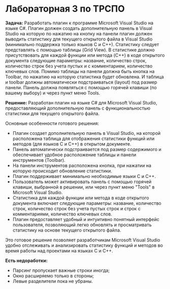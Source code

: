 # Лабораторная 3 по ТРСПО
**Задача:** 
Разработать плагин к программе Microsoft Visual Studio на языке C#. Плагин должен создать дополнительную панель в Visual Studio на которую по нажатию на кнопку на панели плагин должен выводить статистику для текущего открытого файла в Visual Studio (минимально поддержка только языков C и C++). Статистику следует представлять с помощью таблицы (Grid View). В статистике должно присутствовать для каждой функции или метода (C++) в коде открытого документа следующие параметры: название, количество строк, количество строк без учета пустых и с комментарием, количество ключевых слов. Помимо таблицы на панели должна быть кнопка на Toolbar, по нажатию на которую статистика будет обновлена. И таблица и toolbar должны автоматически подстраиваться (layout) под размер панели. Панель должна появляться с помощью горячей клавиши (по вашему выбору) и через пункт меню Tools.

**Решение:**
Разработан плагин на языке C# для Microsoft Visual Studio, предоставляющий дополнительную панель с функциональностью статистики для текущего открытого файла.

Основные особенности готового решения:
- Плагин создает дополнительную панель в Visual Studio, на которой расположена таблица для отображения статистики функций или методов (для языков C и C++) в открытом документе.
- Панель автоматически подстраивается под размер содержимого и обеспечивает удобное расположение таблицы и панели инструментов (Toolbar).
- На панели инструментов расположена кнопка, при нажатии на которую происходит обновление статистики.
- Плагин поддерживает минимально необходимые языки C и C++.
- Пользователь может активировать панель с помощью горячей клавиши, выбранной в решении, или через пункт меню "Tools" в Microsoft Visual Studio.
- Статистика для каждой функции или метода в коде открытого документа включает следующие параметры: название, количество строк, количество строк без учета пустых строк и строк с комментариями, количество ключевых слов.
- Плагин предоставляет удобный и интуитивно понятный интерфейс пользователя, позволяющий легко обновлять и просматривать статистику на основе текущего открытого файла.

Это готовое решение позволяет разработчикам Microsoft Visual Studio удобно отслеживать и анализировать статистику функций и методов во время работы над проектами на языках C и C++.

**Есть недоработки:**
- Парсинг пропускает важные строки иногда;
- Окно расширяемо только в стороны;
- Левые разделители пока не убраны.
